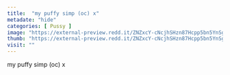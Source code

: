 ```yaml
---
title:  "my puffy simp (oc) x"
metadate: "hide"
categories: [ Pussy ]
image: "https://external-preview.redd.it/ZNZxcY-cNcjhSHzn87Hcpp5bn5YnSggLyhGk06ToWzs.jpg?auto=webp&s=9e1fcd138ea2723a3baa198809656118e3151475"
thumb: "https://external-preview.redd.it/ZNZxcY-cNcjhSHzn87Hcpp5bn5YnSggLyhGk06ToWzs.jpg?width=1080&crop=smart&auto=webp&s=4dcf69272a2e5044b34bdc0eb27fc0e6eeeb2815"
visit: ""
---
```

my puffy simp (oc) x
